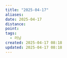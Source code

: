 ```yaml
---
title: "2025-04-17"
aliases:
date: 2025-04-17
distance:
point:
tags:
  - 러닝
created: 2025-04-17 08:18
updated: 2025-04-17 08:18
---
```

